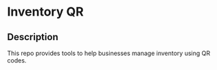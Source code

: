 # Inventory QR
 

## Description
This repo provides tools to help businesses manage inventory using QR codes. 
